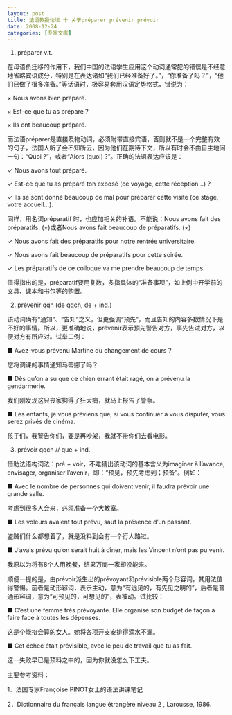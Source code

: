 ```yaml
---
layout: post
title: 法语教授论坛 十 关于préparer prévenir prévoir
date: 2008-12-24
categories: [专家文库]  
---
```


1. préparer v.t.

在母语负迁移的作用下，我们中国的法语学生应用这个动词通常犯的错误是不经意地省略宾语成分，特别是在表达诸如“我们已经准备好了。”，“你准备了吗？”，“他们已做了很多准备。”等话语时，极容易套用汉语定势格式，错说为：

× Nous avons bien préparé.

× Est-ce que tu as préparé ?

× Ils ont beaucoup préparé.

而法语préparer是直接及物动词，必须附带直接宾语，否则就不是一个完整有效的句子，法国人听了会不知所云，因为他们在期待下文，所以有时会不由自主地问一句：“Quoi ?”，或者“Alors (quoi) ?”。正确的法语表达应该是：

✓ Nous avons tout préparé.

✓ Est-ce que tu as préparé ton exposé (ce voyage, cette réception...) ?

✓ Ils se sont donné beaucoup de mal pour préparer cette visite (ce stage, votre accueil...).

同样，用名词préparatif 时，也应加相关的补语。不能说：Nous avons fait des préparatifs. (×)或者Nous avons fait beaucoup de préparatifs. (×)

✓ Nous avons fait des préparatifs pour notre rentrée universitaire.

✓ Nous avons fait beaucoup de préparatifs pour cette soirée.

✓ Les préparatifs de ce colloque va me prendre beaucoup de temps.

值得指出的是，préparatif要用复数，多指具体的“准备事项”，如上例中开学前的文具、课本和书包等的购置。

2. prévenir qqn (de qqch, de + ind.)

该动词确有“通知”、“告知”之义，但更强调“预先”，而且告知的内容多数情况下是不好的事情。所以，更准确地说，prévenir表示预先警告对方，事先告诫对方，以便对方有所应对。试举二例：

■ Avez-vous prévenu Martine du changement de cours ?

您将调课的事情通知马蒂娜了吗？

■ Dès qu’on a su que ce chien errant était ragé, on a prévenu la gendarmerie.

我们刚发现这只丧家狗得了狂犬病，就马上报告了警察。

■ Les enfants, je vous préviens que, si vous continuer à vous disputer, vous serez privés de cinéma.

孩子们，我警告你们，要是再吵架，我就不带你们去看电影。

3. prévoir qqch // que + ind.

借助法语构词法：pré + voir，不难猜出该动词的基本含义为imaginer à l’avance, envisager, organiser l’avenir，即：“预见，预先考虑到；预备”。例如：

■ Avec le nombre de personnes qui doivent venir, il faudra prévoir une grande salle.

考虑到很多人会来，必须准备一个大教室。

■ Les voleurs avaient tout prévu, sauf la présence d’un passant.

盗贼们什么都想着了，就是没料到会有一个行人路过。

■ J’avais prévu qu’on serait huit à dîner, mais les Vincent n’ont pas pu venir.

我原以为将有8个人用晚餐，结果万商一家却没能来。

顺便一提的是，由prévoir派生出的prévoyant和prévisible两个形容词，其用法值得警惕。前者是动形容词，表示主动，意为“有远见的，有先见之明的”，后者是普通形容词，意为“可预见的，可想见的”，表被动。试比较：

■ C’est une femme très prévoyante. Elle organise son budget de façon à faire face à toutes les dépenses.

这是个能掐会算的女人。她将各项开支安排得滴水不漏。

■ Cet échec était prévisible, avec le peu de travail que tu as fait.

这一失败早已是预料之中的，因为你就没怎么下工夫。

主要参考资料：

1．法国专家Françoise PINOT女士的语法讲课笔记

2．Dictionnaire du français langue étrangère niveau 2 , Larousse, 1986.
